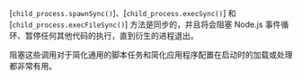 
[`child_process.spawnSync()`]、[`child_process.execSync()`] 和 [`child_process.execFileSync()`] 方法是同步的，并且将会阻塞 Node.js 事件循环、暂停任何其他代码的执行，直到衍生的进程退出。

阻塞这些调用对于简化通用的脚本任务和简化应用程序配置在启动时的加载或处理都非常有用。

